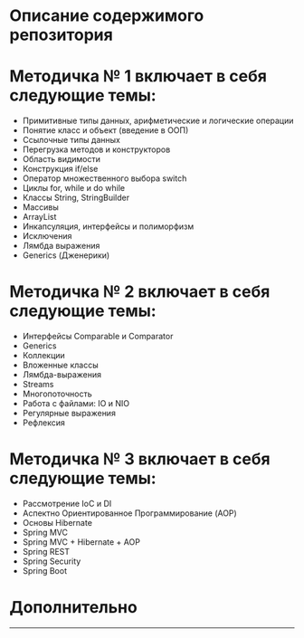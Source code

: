 # Описание содержимого репозитория
# Методичка № 1 включает в себя следующие темы:
- Примитивные типы данных, арифметические и логические операции
- Понятие класс и объект (введение в ООП)
- Ссылочные типы данных
- Перегрузка методов и конструкторов
- Область видимости
- Конструкция if/else
- Оператор множественного выбора switch
- Циклы for, while и do while
- Классы String, StringBuilder
- Массивы
- ArrayList
- Инкапсуляция, интерфейсы и полиморфизм
- Исключения
- Лямбда выражения
- Generics (Дженерики)

# Методичка № 2 включает в себя следующие темы:
- Интерфейсы Comparable и Comparator
- Generics
- Коллекции
- Вложенные классы
- Лямбда-выражения
- Streams
- Многопоточность
- Работа с файлами: IO и NIO
- Регулярные выражения
- Рефлексия

# Методичка № 3 включает в себя следующие темы:
- Рассмотрение IoC и DI
- Аспектно Ориентированное Программирование (AOP)
- Основы Hibernate
- Spring MVC
- Spring MVC + Hibernate + AOP
- Spring REST
- Spring Security
- Spring Boot
# Дополнительно
<template>
  <v-dialog v-model="isSummaryTableDialogVisible" width="1400px" persistent>
    <v-card>
      <v-card-title class="pa-0 mx-0">
        <DialogHeader
            headerTitle="Сводная таблица"
            @closeDialog="closeSummaryTableDialog()"
        />
      </v-card-title>

      <!--Быстрые фильтры (Chips)-->
      <div class="pa-4">
        <v-chip-group
            multiple
            column
            active-class="custom-active-chip"
            v-model="selectedFilters"
            @change="applyFilters"
        >
          <v-chip class="custom-chip" value="calculations" filter>
            Расчеты
          </v-chip>

          <v-chip class="custom-chip" value="dm" filter>
            ДМ
          </v-chip>

          <v-chip class="custom-chip" value="ts" filter>
            ТС
          </v-chip>
        </v-chip-group>
      </div>

      <div>
        <!--Сводная таблица-->
        <v-data-table
            :headers="tableHeaders"
            :items="deviationStructuresItems"
            :server-items-length="serverItemsLength"
            :items-per-page="itemsPerPage"
            :page="currentPage"
            :loading="loading"
            :multi-sort="false"
            :sort-by="sortBy"
            :sort-desc="sortDesc"
            :must-sort="true"
            :custom-sort="customSort"
            hide-default-header
            class="table-gtm-elements mr-10 ml-10"
            :footer-props="{
              itemsPerPageOptions: perPageItems,
              showCurrentPage: true,
              showFirstLastPage: true,
            }"
            @update:items-per-page="changeItemsPerPage"
            @update:page="changePage"
            @update:sort-by="changeSortBy"
            @update:sort-desc="changeSortDesc"
        >
          <template v-slot:header="{ props: { headers } }">
            <thead>
              <tr>
                <th
                    v-for="(header, i) in headers"
                    :key="i"
                    :width="header.width"
                    class="px-0 header-cell"
                    @click="header.sortable ? changeSort(header) : null"
                >
                  <div class="header-container"
                       :class="[
                           header.sortable ? 'sortable' : 'un-sortable',
                           sortDesc ? 'desc' : 'asc',
                           header.value === sortBy ? 'active' : 'de-active'
                       ]"
                  >
                    <v-tooltip bottom v-if="header.tooltip">

                      <template v-slot:activator="{ on }">
                        <span v-on="on">
                          {{
                            header.text
                          }}
                        </span>
                      </template>

                      <span>
                        {{
                          header.text
                        }}
                      </span>

                    </v-tooltip>

                    <div v-else>
                      {{
                        header.text
                      }}
                    </div>

                    <v-icon class="icon-sort" small v-if="header.sortable">
                      $mdiArrowUpThin
                    </v-icon>
                  </div>
                </th>
              </tr>
            </thead>
          </template>

          <!--Месторождение-->
          <template v-slot:item.licenseAreaName="{ item }">
            <div>
              {{
                item.licenseAreaName === null
                    ? "-"
                    : item.licenseAreaName
              }}
            </div>
          </template>

          <!--Площадка-->
          <template v-slot:item.projectName="{ item }">
            <div>
              {{
                item.projectName === null
                    ? "-"
                    : item.projectName
              }}
            </div>
          </template>

          <!--Объект-->
          <template v-slot:item.nodeName="{ item }">
            <div>
              <a
                  v-if="item.nodeName && item.objectId"
                  href="#"
                  class="object-link"
                  @click.prevent="navigateToObject(item)"
              >
                {{
                  item.nodeName
                }}
              </a>

              <span v-else-if="item.nodeName">
                {{
                  item.nodeName
                }}
              </span>

              <span v-else></span>
            </div>
          </template>

          <!--Расчеты-->
          <template v-slot:item.lastPileCalcStatus="{ item }">
            <div>
              <v-icon v-if="item.lastPileCalcStatus === true" color="success">
                mdi-check
              </v-icon>

              <v-icon v-else-if="item.lastPileCalcStatus === false" color="error">
                mdi-close
              </v-icon>

              <span v-else></span>
            </div>
          </template>

          <!--ДМ-->
          <template v-slot:item.deformationMarkStatus="{ item }">
            <div>
              <v-icon v-if="item.deformationMarkStatus === true" color="success">
                mdi-check
              </v-icon>

              <v-icon v-else-if="item.deformationMarkStatus === false" color="error">
                mdi-close
              </v-icon>

              <span v-else></span>
            </div>
          </template>

          <!--ТС-->
          <template v-slot:item.thermometricWellStatus="{ item }">
            <div>
              <v-icon v-if="item.thermometricWellStatus === true" color="success">
                mdi-check
              </v-icon>

              <v-icon v-else-if="item.thermometricWellStatus === false" color="error">
                mdi-close
              </v-icon>

              <span v-else></span>
            </div>
          </template>
        </v-data-table>
      </div>

      <!--Закрытие окна таблицы-->
      <v-card-actions class="shadow-for-card-actions">
        <v-spacer/>
        <v-btn
            depressed
            class="close-dialog-btn"
            @click="closeSummaryTableDialog()"
            color="cancelBtn"
        >
          Закрыть
        </v-btn>
      </v-card-actions>
    </v-card>
  </v-dialog>
</template>

<script>

import DialogHeader from "@/components/Dialogs/Components/DialogHeader";
import { mapMutations } from "vuex";
import routesUtils from "@/assets/js/utils/routesUtils";

export default {
  name: "SummaryTableDialog",
  components: {
    DialogHeader,
  },
  data() {
    return {
      tableHeaders: [
        {
          text: "Месторождение",
          value: "licenseAreaName",
          width: "15%",
          align: "center",
          class: "pl-6",
          sortable: true
        },
        {
          text: "Площадка",
          value: "projectName",
          width: "15%",
          align: "center",
          sortable: true
        },
        {
          text: "Объект",
          value: "nodeName",
          width: "15%",
          align: "center",
          sortable: true
        },
        {
          text: "Расчеты",
          value: "lastPileCalcStatus",
          width: "15%",
          align: "center",
          tooltip: "Состояние последнего завершенного свайного расчета",
          sortable: true
        },
        {
          text: "ДМ",
          value: "deformationMarkStatus",
          width: "15%",
          align: "center",
          tooltip: "Статус по деформационным маркам",
          sortable: true
        },
        {
          text: "ТС",
          value: "thermometricWellStatus",
          width: "15%",
          align: "center",
          tooltip: "Статус по термометрическим скважинам",
          sortable: true
        },
      ],
      perPageItems: [10, 20, 40, 80],
      serverItemsLength: 0,
      itemsPerPage: 10,
      currentPage: 1,
      deviationStructuresItems: [],
      loading: false,
      sortBy: "licenseAreaName",
      sortDesc: false,
      selectedFilters: [],
      filteredItems: []
    };
  },

  mounted() {
    this.getDeviationStructuresItems();
  },

  computed: {
    isSummaryTableDialogVisible: {
      get() {
        return this.$store.state.dialogs.isSummaryTableDialogVisible;
      },
      set(value) {
        this.$store.commit("updateIsSummaryTableDialogVisible", value);
      }
    }
  },

  methods: {
    ...mapMutations(["setSnack"]),

    /**
     * Отключение сортировки v-data-table
     */
    customSort(items, sortBy, sortDesc) {
      return items;
    },

    /**
     * Навигация к объекту во вкладку "Сводная информация"
     */
    navigateToObject(item) {
      const tempCardPath = item && item.categoryId
          ? routesUtils.getRouterCategoryPathByCategoryId(item.categoryId)
          : null;

      const cardPath = tempCardPath;

      this.$router.push(
        routesUtils.routes.CARD +
          cardPath +
          item.objectId +
          "/" +
          routesUtils.routes.PROPERTIES
      );

      this.closeSummaryTableDialog();
    },

    /**
     * Получение данных об отклонении структурных элементов
     */
    getDeviationStructuresItems() {
      this.loading = true;

      const url = `/summaryTable/${this.itemsPerPage}/${this.currentPage - 1}/${this.sortBy}/${this.sortDesc}`;

      this.axios
          .get(url)
          .then((response) => {
            const payload = response.data && response.data.data ? response.data.data : response.data;

            if (payload && payload.content) {
              this.deviationStructuresItems = payload.content;
              this.filteredItems = [...payload.content];
              this.serverItemsLength = payload.totalElements || 0;
            } else {
              this.deviationStructuresItems = [];
              this.filteredItems = [];
              this.serverItemsLength = 0;
            }
          })
          .catch((thrown) => {
            console.error('Ошибка при загрузке сводной таблицы: ', thrown);

            this.setSnack({
              message: "Не удалось загрузить данные сводной таблицы",
              color: "error"
            });
          })
          .finally(() => {
            this.loading = false;
          });
    },

    /**
     * Обработка смены страницы
     */
    changePage(page) {
      this.currentPage = page;
      this.getDeviationStructuresItems();
    },

    /**
     * Обработка смены количества элементов страницы
     */
    changeItemsPerPage(itemsPerPage) {
      this.itemsPerPage = itemsPerPage;
      this.currentPage = 1;
      this.getDeviationStructuresItems();
    },

    /**
     * Обработка нажатия по значку сортировки
     */
    changeSort(header) {
      if (this.sortBy === header.value) {
        // Для сортировки по указанному столбцу будем менять направление
        this.sortDesc = !this.sortDesc;
      } else {
        // Для сортировки по новому столбцу будем устанавливаеть его и направление сортировки по умолчанию
        this.sortBy = header.value;
        this.sortDesc = false;
      }

      this.currentPage = 1;
      this.getDeviationStructuresItems();
    },

    /**
     * Обработка смены поля сортировки
     */
    changeSortBy(newSortBy) {
      const value = Array.isArray(newSortBy) ? newSortBy[0] : newSortBy;

      if (value) {
        this.sortBy = value;
        this.currentPage = 1;
        this.getDeviationStructuresItems();
      }
    },

    /**
     * Обработка смены направления сортировки
     */
    changeSortDesc(newSortDesc) {
      const value = Array.isArray(newSortDesc) ? newSortDesc[0] : newSortDesc;

      if (typeof value === 'boolean') {
        this.sortDesc = value;
        this.currentPage = 1;
        this.getDeviationStructuresItems();
      }
    },

    /**
     * Применение фильтров
     */
    applyFilters() {
      if (this.selectedFilters.length === 0) {
        this.filteredItems = [...this.deviationStructuresItems];

        return;
      }

      this.filteredItems = this.deviationStructuresItems.filter(item => {
        return this.selectedFilters.every(filter => {
          switch (filter) {
            case 'calculations':
              return item.lastPileCalcStatus !== null;
            case 'dm':
              return item.deformationMarkStatus !== null;
            case 'ts':
              return item.thermometricWellStatus !== null;
            default:
              return true;
          }
        });
      });
    },

    /**
     * Закрытие диалогового окна сводной таблицы
     */
    closeSummaryTableDialog() {
      this.isSummaryTableDialogVisible = false;
    },
  },
};

</script>

<style lang="scss" scoped>
.table-gtm-elements ::v-deep tr > td:first-child {
  padding-left: 24px;
}

.v-data-table ::v-deep th {
  border-bottom: none !important;
  height: 44px !important;
  cursor: pointer;
}

.v-data-table ::v-deep td {
  border-bottom: none !important;
}

.close-dialog-btn {
  width: 116px;
  height: 40px;
  color: #393939;
}

.header-cell {
  text-align: center !important;
}

.object-link {
  color: var(--v-info-base);
  text-decoration: underline;
  cursor: pointer;
}

.object-link.hover {
  color: var(--v-primary-base);
  text-decoration: none;
}

// Стили для сортировок
.header-container {
  display: flex;
  align-items: center;
  justify-content: center;
  gap: 4px;
  padding: 8px;
  transition: color 0.3s ease;
}

.header-container.sortable {
  cursor: pointer;
  user-select: none;
}

.header-container.sortable.hover {
  color: var(--v-primary-base);
}

.header-container.sortable.active {
  color: var(--v-primary-base);
}

.header-container.us-sortable {
  cursor: default;
}

.header-container.sortable.asc.active .icon-sort {
  transform: rotate(0deg);
  color: var(--v-primary-base);
  opacity: 1;
}

.header-container.sortable.desc.active .icon-sort {
  transform: rotate(180deg);
  color: var(--v-primary-base);
  opacity: 1;
}

.header-container.sortable.de-active .icon-sort {
  opacity: 0.3;
}

.header-container.sortable.de-activ.hover .icon-sort {
  opacity: 0.7;
}

.icon-sort {
  transition: transform 0.3s ease, opacity 0.3s ease;
  font-size: 18px;
}

// Стили для быстрых фильтров (Chips)
.custom-active-chip {
  background-color: var(--v-headerBackground-base) !important;
  opacity: 1 !important;
}

.custom-active-chip::before {
  opacity: 0 !important;
}

.custom-chip {
  color: var(--v-mainFont-base) !important;
  background-color: var(--v-backgroundSecondary-base) !important;
}

</style>

--------

<template>
  <div>
    <v-tabs align-with-title v-model="tab" :height="toolbarHeight">
      <v-tabs-slider color="selectedElement" />
      <v-tab v-if="showCalculationsTab" :to="routes.SUMMARY">
        Сводная информация
      </v-tab>
      <v-tab :to="routes.PROPERTIES"> Карточка объекта </v-tab>
      <v-tab v-if="showOperationTab" :to="routes.OPERATIONS">
        Журнал операций
      </v-tab>

      <v-tooltip bottom v-if="isUndergroundPipelineSection">
        <template v-slot:activator="{ on, attrs }">
          <div v-on="on" class="py-3">
            <v-tab
              v-if="showCalculationsTab"
              :to="routes.CALCULATIONS"
              :disabled="isUndergroundPipelineSection"
            >
              Расчеты
            </v-tab>
          </div>
        </template>
        <span>
          Теплотехнический и свайный расчет не доступен для подземного участка
          трубопровода
        </span>
      </v-tooltip>
      <v-tab
        v-if="showCalculationsTab && !isUndergroundPipelineSection"
        :to="routes.CALCULATIONS"
        :disabled="isUndergroundPipelineSection"
      >
        Расчеты
      </v-tab>
    </v-tabs>
    <v-tabs-items v-model="tab">
      <v-tab-item :id="routes.SUMMARY">
        <router-view name="summary" />
      </v-tab-item>
      <v-tab-item :id="routes.PROPERTIES">
        <router-view name="properties" />
      </v-tab-item>
      <v-tab-item :id="routes.OPERATIONS">
        <router-view name="operations" />
      </v-tab-item>
      <v-tab-item :id="routes.CALCULATIONS">
        <router-view name="calculations" />
      </v-tab-item>
    </v-tabs-items>
  </div>
</template>
<script>
import RoutesUtils from "@/assets/js/utils/routesUtils";
import scssVar from "@/styles/exportVarToJs.scss";
import { mapGetters } from "vuex";

import CategoryUtils from "@/assets/js/utils/categoryUtils";
import routesUtils from "@/assets/js/utils/routesUtils";

export default {
  data() {
    return {
      toolbarHeight: scssVar.toolbarHeight,
      tab: null,
      routes: RoutesUtils.routes,
      propertiesObject: null,
      isUndergroundPipelineSection: false,
      operationCategories: [
        CategoryUtils.types.DM,
        CategoryUtils.types.GGDM,
        CategoryUtils.types.PGDM,
        CategoryUtils.types.GR,
        CategoryUtils.types.GS,
        CategoryUtils.types.TS,
        CategoryUtils.types.TSS,
        CategoryUtils.types.TMN,
        CategoryUtils.types.TSG,
        CategoryUtils.types.BUILDINGS,
        CategoryUtils.types.PICKETS,
        CategoryUtils.types.KDM,
      ],
      calculationCategories: [
        CategoryUtils.types.BUILDINGS,
        CategoryUtils.types.PICKETS,
      ],
    };
  },

  watch: {
    treeItems(to, from) {
      this.selectTreeNode();
    },
    openedGtmNetworkElement(to, from) {
      if (to !== from) {
        this.selectTreeNode();
      }
    },
    "$route.params": {
      handler: function (to, from) {
        if (to == from) return;
        if (
          from &&
          to.objectId == from.objectId &&
          to.categoryId == from.categoryId
        )
          return;
        this.getOpenedTreeNodeShortInfo();
        if (this.$route.name === "picketCardObject") {
          this.getIsUndergroundPipelineSection();
        }
      },
      deep: true,
      immediate: true,
    },

    // костыль для правильной работы роута при обновлении страницы "сводная информация"
    selectedTreeNode() {
      if (this.$route.name === "constructionSummary") {
        this.tab = routesUtils.routes.SUMMARY;
      }
    },
  },

  computed: {
    ...mapGetters(["selectedTreeNode", "openedGtmNetworkElement", "treeItems"]),
    objectId: {
      get() {
        return this.$route.params.objectId;
      },
    },

    showOperationTab() {
      return (
        this.selectedTreeNode &&
        this.operationCategories.includes(this.selectedTreeNode.categoryId) &&
        this.$route.path !=
          routesUtils.routes.CARD +
            routesUtils.routes.SG_CARD +
            this.objectId +
            "/" +
            routesUtils.routes.PROPERTIES
      );
    },
    showCalculationsTab() {
      return (
        this.selectedTreeNode &&
        this.calculationCategories.includes(this.selectedTreeNode.categoryId)
      );
    },
  },

  methods: {
    getIsUndergroundPipelineSection() {
      this.axios
        .get(`/picket/isUndergroundPipelineSection/${this.objectId}`)
        .then((response) => {
          this.isUndergroundPipelineSection = response.data.data;
        })
        .catch((thrown) => {
          console.error(thrown.response);
          this.setSnack({
            message:
              thrown.response && thrown.response.data.message
                ? thrown.response.data.message
                : "Не удалось получить данные о участке трубопровода для пикета",
            color: "error",
          });
        });
    },

    getOpenedTreeNodeShortInfo() {
      if (
        !this.$route.params.objectId ||
        this.$route.params.objectId == "undefined"
      )
        return;
      this.$store
        .dispatch("getOpenedGtmNetworkElement", this.$route.params.objectId)
        .then((x) => {});
    },

    selectTreeNode() {
      if (
        this.treeItems.length === 0 ||
        !this.openedGtmNetworkElement ||
        !this.openedGtmNetworkElement.id
      ) {
        return;
      }

      if (
        CategoryUtils.gtmNetworkCategories.indexOf(
          this.openedGtmNetworkElement.categoryId
        ) === -1
      ) {
        this.$store.dispatch("openTreeNodesByObjectId", {
          objectId: this.$route.params.objectId,
          categoryId: this.openedGtmNetworkElement.categoryId,
        });
      } else {
        this.$store.dispatch("openTreeNodesByObjectId", {
          parentId: this.openedGtmNetworkElement.parentId,
          categoryId: this.openedGtmNetworkElement.categoryId,
        });
      }
    },
  },
};
</script>
